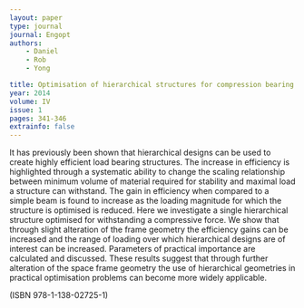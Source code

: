 ```yaml
---
layout: paper
type: journal
journal: Engopt
authors:
    - Daniel
    - Rob
    - Yong

title: Optimisation of hierarchical structures for compression bearing applications
year: 2014
volume: IV
issue: 1
pages: 341-346
extrainfo: false
---
```


It has previously been shown that hierarchical designs can be used to create highly efficient load
bearing structures. The increase in efficiency is highlighted through a systematic ability to change the scaling
relationship between minimum volume of material required for stability and maximal load a structure can
withstand. The gain in efficiency when compared to a simple beam is found to increase as the loading magnitude
for which the structure is optimised is reduced. Here we investigate a single hierarchical structure optimised for
withstanding a compressive force. We show that through slight alteration of the frame geometry the efficiency
gains can be increased and the range of loading over which hierarchical designs are of interest can be increased.
Parameters of practical importance are calculated and discussed. These results suggest that through further
alteration of the space frame geometry the use of hierarchical geometries in practical optimisation problems can
become more widely applicable.

(ISBN 978-1-138-02725-1)